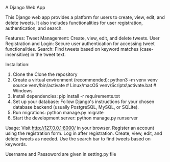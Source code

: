 A Django Web App

This Django web app provides a platform for users to create, view, edit, and delete tweets. It also includes functionalities for user registration, authentication, and search.

Features:
  Tweet Management: Create, view, edit, and delete tweets.
  User Registration and Login: Secure user authentication for accessing tweet functionalities.
  Search: Find tweets based on keyword matches (case-insensitive) in the tweet text.

Installation:
  1. Clone the Clone the repository
  2. Create a virtual environment (recommended):
      python3 -m venv venv
      source venv/bin/activate  # Linux/macOS
      venv\Scripts\activate.bat  # Windows
  3. Install dependencies:
       pip install -r requirements.txt
  4. Set up your database:
       Follow Django's instructions for your chosen database backend (usually PostgreSQL, MySQL, or SQLite).
  5. Run migrations:
       python manage.py migrate
  6. Start the development server:
       python manage.py runserver

Usage:
  Visit http://127.0.0.1:8000/ in your browser.
  Register an account using the registration form.
  Log in after registration.
  Create, view, edit, and delete tweets as needed.
  Use the search bar to find tweets based on keywords.

Username and Passoword are given in setting.py file
